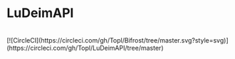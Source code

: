 # LuDeimAPI
<br>
[![CircleCI](https://circleci.com/gh/Topl/Bifrost/tree/master.svg?style=svg)](https://circleci.com/gh/Topl/LuDeimAPI/tree/master)


